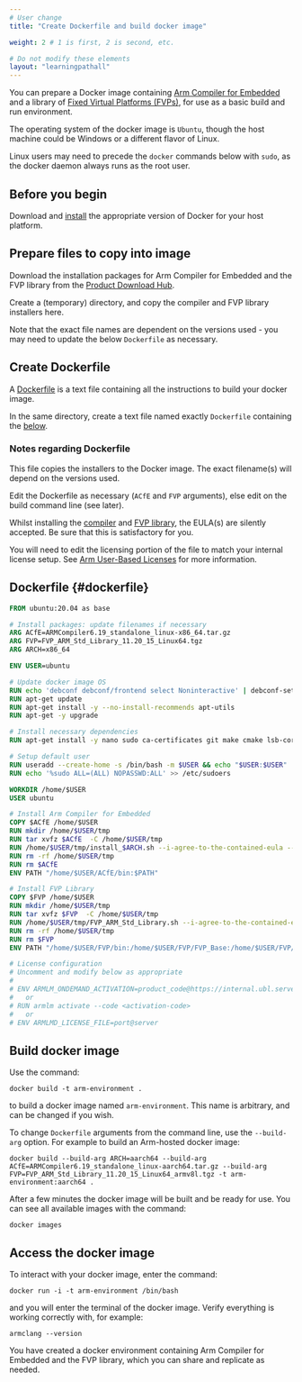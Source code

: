 ```yaml
---
# User change
title: "Create Dockerfile and build docker image"

weight: 2 # 1 is first, 2 is second, etc.

# Do not modify these elements
layout: "learningpathall"
---
```


You can prepare a Docker image containing [Arm Compiler for Embedded](https://developer.arm.com/Tools%20and%20Software/Arm%20Compiler%20for%20Embedded) and a library of [Fixed Virtual Platforms (FVPs)](https://developer.arm.com/Tools%20and%20Software/Fixed%20Virtual%20Platforms), for use as a basic build and run environment.

The operating system of the docker image is `Ubuntu`, though the host machine could be Windows or a different flavor of Linux.

Linux users may need to precede the `docker` commands below with `sudo`, as the docker daemon always runs as the root user.

## Before you begin

Download and [install](/install-guides/docker/) the appropriate version of Docker for your host platform.

## Prepare files to copy into image

Download the installation packages for Arm Compiler for Embedded and the FVP library from the [Product Download Hub](https://developer.arm.com/downloads).

Create a (temporary) directory, and copy the compiler and FVP library installers here. 

Note that the exact file names are dependent on the versions used - you may need to update the below `Dockerfile` as necessary.

## Create Dockerfile

A [Dockerfile](https://docs.docker.com/engine/reference/builder/) is a text file containing all the instructions to build your docker image.

In the same directory, create a text file named exactly `Dockerfile` containing the [below](#dockerfile).

### Notes regarding Dockerfile

This file copies the installers to the Docker image. The exact filename(s) will depend on the versions used.

Edit the Dockerfile as necessary (`ACfE` and `FVP` arguments), else edit on the build command line (see later).

Whilst installing the [compiler](/install-guides/armclang/) and [FVP library](/install-guides/fvp), the EULA(s) are silently accepted. Be sure that this is satisfactory for you.

You will need to edit the licensing portion of the file to match your internal license setup. See [Arm User-Based Licenses](/install-guides/license/) for more information.

## Dockerfile {#dockerfile}
```Dockerfile
FROM ubuntu:20.04 as base

# Install packages: update filenames if necessary
ARG ACfE=ARMCompiler6.19_standalone_linux-x86_64.tar.gz
ARG FVP=FVP_ARM_Std_Library_11.20_15_Linux64.tgz
ARG ARCH=x86_64

ENV USER=ubuntu

# Update docker image OS
RUN echo 'debconf debconf/frontend select Noninteractive' | debconf-set-selections
RUN apt-get update
RUN apt-get install -y --no-install-recommends apt-utils
RUN apt-get -y upgrade

# Install necessary dependencies
RUN apt-get install -y nano sudo ca-certificates git make cmake lsb-core libx11-dev libxext6 libsm6 libxcursor1 libxft2 libxrandr2 libxt6 libxinerama1 libz-dev lsb xterm telnet dos2unix

# Setup default user
RUN useradd --create-home -s /bin/bash -m $USER && echo "$USER:$USER" | chpasswd && adduser $USER sudo
RUN echo '%sudo ALL=(ALL) NOPASSWD:ALL' >> /etc/sudoers

WORKDIR /home/$USER
USER ubuntu

# Install Arm Compiler for Embedded
COPY $ACfE /home/$USER
RUN mkdir /home/$USER/tmp
RUN tar xvfz $ACfE  -C /home/$USER/tmp
RUN /home/$USER/tmp/install_$ARCH.sh --i-agree-to-the-contained-eula --no-interactive -q -f -d /home/$USER/ACfE
RUN rm -rf /home/$USER/tmp
RUN rm $ACfE
ENV PATH "/home/$USER/ACfE/bin:$PATH"

# Install FVP Library
COPY $FVP /home/$USER
RUN mkdir /home/$USER/tmp
RUN tar xvfz $FVP  -C /home/$USER/tmp
RUN /home/$USER/tmp/FVP_ARM_Std_Library.sh --i-agree-to-the-contained-eula --no-interactive -q -f -d /home/$USER/FVP
RUN rm -rf /home/$USER/tmp
RUN rm $FVP
ENV PATH "/home/$USER/FVP/bin:/home/$USER/FVP/FVP_Base:/home/$USER/FVP/FVP_MPS2:/home/$USER/FVP/FVP_VE:/home/$USER/FVP/FVP_BaseR:$PATH"

# License configuration
# Uncomment and modify below as appropriate
#
# ENV ARMLM_ONDEMAND_ACTIVATION=product_code@https://internal.ubl.server
#   or
# RUN armlm activate --code <activation-code>
#   or
# ENV ARMLMD_LICENSE_FILE=port@server
```
## Build docker image
Use the command:
```console
docker build -t arm-environment .
```
to build a docker image named `arm-environment`. This name is arbitrary, and can be changed if you wish.

To change `Dockerfile` arguments from the command line, use the `--build-arg` option. For example to build an Arm-hosted docker image:
```console
docker build --build-arg ARCH=aarch64 --build-arg ACfE=ARMCompiler6.19_standalone_linux-aarch64.tar.gz --build-arg FVP=FVP_ARM_Std_Library_11.20_15_Linux64_armv8l.tgz -t arm-environment:aarch64 .
```
After a few minutes the docker image will be built and be ready for use. You can see all available images with the command:
```console
docker images
```
## Access the docker image
To interact with your docker image, enter the command:
```console
docker run -i -t arm-environment /bin/bash
```
and you will enter the terminal of the docker image. Verify everything is working correctly with, for example:
```console
armclang --version
```
You have created a docker environment containing Arm Compiler for Embedded and the FVP library, which you can share and replicate as needed.
